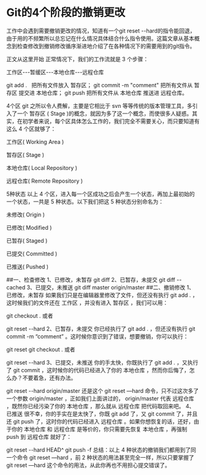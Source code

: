 # Git的4个阶段的撤销更改
工作中会遇到需要撤销更改的情况，知道有一个git reset --hard的指令能回退，由于用的不频繁所以总忘记在什么情况具体结合什么指令使用。这篇文章从基本概念到检查修改到撤销修改循序渐进地介绍了在各种情况下的需要用到的git指令。


正文从这里开始
正常情况下，我们的工作流就是 3 个步骤：

工作区---暂缓区---本地仓库---远程仓库

git add .   把所有文件放入 暂存区；
git commit -m "comment"  把所有文件从 暂存区 提交进 本地仓库；
git push 把所有文件从 本地仓库 推送进 远程仓库。

4个区
git 之所以令人费解，主要是它相比于 svn 等等传统的版本管理工具，多引入了一个 暂存区 ( Stage )的概念，就因为多了这一个概念，而使很多人疑惑。其实，在初学者来说，每个区具体怎么工作的，我们完全不需要关心，而只要知道有这么 4 个区就够了：

工作区( Working Area )

暂存区( Stage )

本地仓库( Local Repository )

远程仓库( Remote Repository )

5种状态
以上 4 个区，进入每一个区成功之后会产生一个状态，再加上最初始的一个状态，一共是 5 种状态。以下我们把这 5 种状态分别命名为：

未修改( Origin )

已修改( Modified )

已暂存( Staged )

已提交( Committed )

已推送( Pushed )

##一、检查修改
1、已修改，未暂存
git diff
2、已暂存，未提交
git diff --cached
3、已提交，未推送
git diff master origin/master
##二、撤销修改
1、已修改，未暂存
如果我们只是在编辑器里修改了文件，但还没有执行 git add . ，这时候我们的文件还在 工作区 ，并没有进入 暂存区 ，我们可以用：

git checkout .
或者

git reset --hard
2、已暂存，未提交
你已经执行了 git add . ，但还没有执行 git commit -m “comment” 。这时候你意识到了错误，想要撤销，你可以执行：

git reset
git checkout .
或者

git reset --hard
3、已提交，未推送
你的手太快，你既执行了 git add . ，又执行了 git commit ，这时候你的代码已经进入了你的 本地仓库 ，然而你后悔了，怎么办？不要着急，还有办法。

git reset --hard origin/master
还是这个 git reset —hard 命令，只不过这次多了一个参数 origin/master ，正如我们上面讲过的， origin/master 代表 远程仓库 ，既然你已经污染了你的 本地仓库 ，那么就从 远程仓库 把代码取回来吧。
4、已推送
很不幸，你的手实在是太快了，你既 git add 了，又 git commit 了，并且还 git push 了，这时你的代码已经进入 远程仓库 。如果你想恢复的话，还好，由于你的 本地仓库 和 远程仓库 是等价的，你只需要先恢复 本地仓库 ，再强制 push 到 远程仓库 就好了：

git reset --hard HEAD^
git push -f
总结：以上 4 种状态的撤销我们都用到了同一个命令 git reset —hard ，前 2 种状态的用法甚至完全一样，所以只要掌握了 git reset —hard 这个命令的用法，从此你再也不用担心提交错误了。

